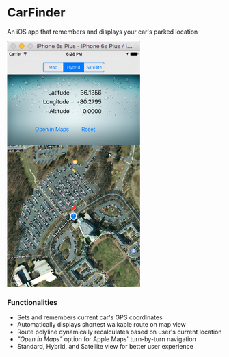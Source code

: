 # CarFinder
An iOS app that remembers and displays your car's parked location

![CarFinder by Kevin Lin](https://raw.githubusercontent.com/kwkevinlin/CarFinder/master/Screenshot.png "CarFinder by Kevin Lin")

### Functionalities
  - Sets and remembers current car's GPS coordinates
  - Automatically displays shortest walkable route on map view
  - Route polyline dynamically recalculates based on user's current location
  - _"Open in Maps"_ option for Apple Maps' turn-by-turn navigation
  - Standard, Hybrid, and Satellite view for better user experience
